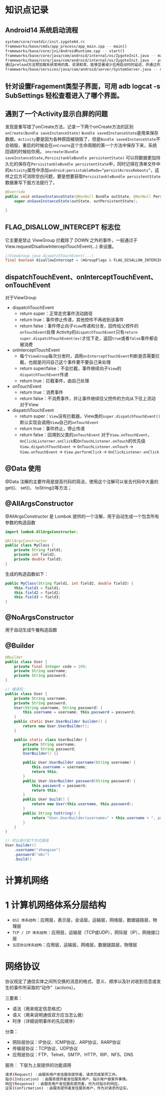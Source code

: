 # 知识点记录

## Android14 系统启动流程

```bash
system/core/rootdir/init.zygote64.rc
frameworks/base/cmds/app_process/app_main.cpp -- main()
frameworks/base/core/jni/AndroidRuntime.cpp -- start()
frameworks/base/core/java/com/android/internal/os/ZygoteInit.java -- main()
frameworks/base/core/java/com/android/internal/os/ZygoteInit.java -- preload() 预加载
通过preload方法预加载系统常用的类、资源和库，能够显著减少应用启动时的延迟，并通过共享这些预加载的内容来降低内存使用，提高系统性能。
frameworks/base/services/java/com/android/server/SystemServer.java -- main() 启动核心服务


```

## **针对设置Fragement类型子界面，可用 adb logcat -s SubSettings 轻松查看进入了哪个界面。**

## **遇到了一个Activity显示白屏的问题**
发现是重写错了onCreate方法，记录一下两个onCreate方法的区别
`onCreate(Bundle saveInstanceState)`
`Bundle savedInstanceState`是用来保存数据，`Activity`要是因为各种原因被销毁了，但是`Bundle savedInstanceState`不会销毁，重启的时候会在`onCreate`这个生命周期的第一个方法中保存下来，系统回调的时候给你用。
`oncreate(Bundle saveInstanceState,PersisitanbleBundle persistentState)`
可以将数据更加持久化的保存在`PersisitanbleBundle persistentState`中，同时记得在清单文件中的`Activity`属性中添加`android:persistableMode=“persistAcrossReboots”`，这样之后方可消除空白问题，要是想要获取`PersisitanbleBundle persistentState`数据重写下面方法就行了。
```java
@Override
public void onSaveInstanceState(@NonNull Bundle outState, @NonNull PersistableBundle outPersistentState) {
    super.onSaveInstanceState(outState, outPersistentState);
  
}
```

## **FLAG_DISALLOW_INTERCEPT 标志位**
它主要是禁止 ViewGroup 拦截除了 DOWN 之外的事件，一般通过子 View.requestDisallowInterceptTouchEvent(...) 来设置。
```java
//ViewGroup.java dispatchTouchEvent(...)
final boolean disallowIntercept = (mGroupFlags & FLAG_DISALLOW_INTERCEPT) != 0; // 2
```

## **dispatchTouchEvent、onInterceptTouchEvent、onTouchEvent**
对于ViewGroup
* dispatchTouchEvent
  * return super：正常走完事件流动路径
  * return true：事件停止传递，其他控件不再收到该事件
  * return false：事件停止向子`View`传递和分发，回传给父控件的`onTouchEvent`处理
    Activity的`dispatchTouchEvent`只有`return super.dispatchTouchEvent(ev)`才往下走，返回`true`或者`false`事件都会被消费
* onInterceptTouchEvent
  * 每个`ViewGroup`每次分发时，调用`onInterceptTouchEvent`判断是否需要拦截，也就是问问自己这个事件要不要自己来处理
  * return super/false：不会拦截，事件继续向子`View`的`dispatchTouchEvent`传递
  * return true：拦截事件，由自己处理
* onTouchEvent
  * return true：消费事件
  * return false：不消费事件，并让事件继续往父控件的方向从下往上流动
对于View
* dispatchTouchEvent
  * return super：`View`没有拦截器，View类的`super.dispatchTouchEvent()`默认实现会调用`View`自己的`onTouchEvent`
  * return true：事件终止，停止传递
  * return false：回溯到父类的`onTouchEvent`
对于`View.onTouchEvent`，`OnClickListerner.onClick`和`OnTouchListener.onTouch`的优先级
`View.dispatchTouchEvent` -> `OnTouchListener.onTouch` -> `View.onTouchEvent` -> `View.performClick` -> `OnClickListener.onClick`


## @Data 使用
@Data 注解的主要作用是提高代码的简洁，使用这个注解可以省去代码中大量的get()、 set()、 toString()等方法；

## @AllArgsConstructor

@AllArgsConstructor 是 Lombok 提供的一个注解，用于自动生成一个包含所有参数的构造函数

```java
import lombok.AllArgsConstructor;

@AllArgsConstructor
public class MyClass {
    private String field1;
    private int field2;
    private double field3;
}
```
生成的构造函数如下：

```java
public MyClass(String field1, int field2, double field3) {
    this.field1 = field1;
    this.field2 = field2;
    this.field3 = field3;
}
```

## @NoArgsConstructor

用于自动生成午餐构造函数

## @Builder
```java
@Builder
public class User {
    private final Integer code = 200;
    private String username;
    private String password;
}

// 编译后：
public class User {
    private String username;
    private String password;
    User(String username, String password) {
        this.username = username; this.password = password;
    }
    public static User.UserBuilder builder() {
        return new User.UserBuilder();
    }

    public static class UserBuilder {
        private String username;
        private String password;
        UserBuilder() {}

        public User.UserBuilder username(String username) {
            this.username = username;
            return this;
        }
        public User.UserBuilder password(String password) {
            this.password = password;
            return this;
        }
        public User build() {
            return new User(this.username, this.password);
        }
        public String toString() {
            return "User.UserBuilder(username=" + this.username + ", password=" + this.password + ")";
        }
    }
}

// 可以进行如下方式调用
User.builder()
    .username("zhangsan")
    .password("abc")
    .build()
```

# 计算机网络
# 1 计算机网络体系分层结构
- `OSI 体系结构`：应用层，表示层，会话层，运输层，网络层，数据链路层，物理层
- `TCP / IP 体系结构`：应用层，运输层（TCP或UDP），网际层（IP），网络接口层
- `五层协议体系结构`：应用层，运输层，网络层，数据链路层，物理层
# 网络协议
协议规定了通信实体之间所交换的消息的格式、意义、顺序以及针对收到信息或发生的事件所采取的“动作”（actions）。

三要素：
- 语法（用来规定信息格式）
- 语义（用来说明通信双方应当怎么做）
- 时序（详细说明事件的先后顺序）

分类：
- 网际层协议：IP协议、ICMP协议、ARP协议、RARP协议
- 传输层协议：TCP协议、UDP协议
- 应用层协议：FTP、Telnet、SMTP、HTTP、RIP、NFS、DNS

服务：
下层为上层提供的功能调用
```Bash
请求(Request) ：由服务用户发往服务提供者，请求完成某项工作。
指示(Indication) ：由服务提供者发往服务用户，指示用户做某件事情。
响应(Response) ：由服务用户发往服务提供者，作为对指示的响应。
证实(Confirmation) ：由服务提供者发往服务用户，作为对请求的证实。
```
